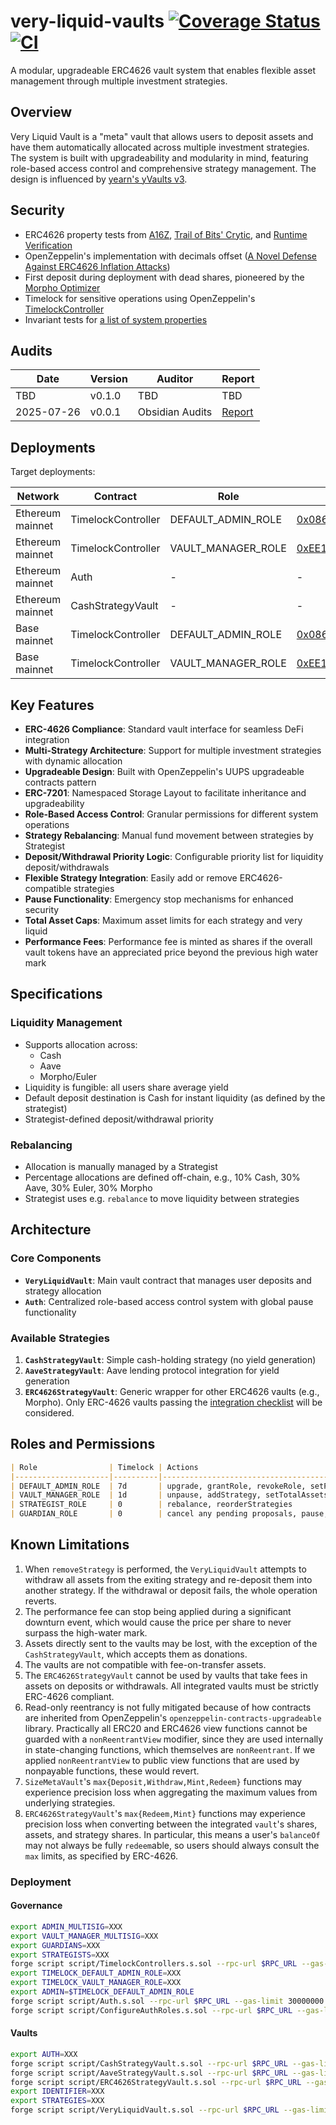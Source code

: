 # very-liquid-vaults [![Coverage Status](https://coveralls.io/repos/github/SizeCredit/very-liquid-vaults/badge.svg?branch=main)](https://coveralls.io/github/SizeCredit/very-liquid-vaults?branch=main) [![CI](https://github.com/SizeCredit/very-liquid-vaults/actions/workflows/ci.yml/badge.svg)](https://github.com/SizeCredit/very-liquid-vaults/actions/workflows/ci.yml)

A modular, upgradeable ERC4626 vault system that enables flexible asset management through multiple investment strategies.

## Overview

Very Liquid Vault is a "meta" vault that allows users to deposit assets and have them automatically allocated across multiple investment strategies. The system is built with upgradeability and modularity in mind, featuring role-based access control and comprehensive strategy management. The design is influenced by [yearn's yVaults v3](https://docs.yearn.fi/developers/v3/overview).

## Security

- ERC4626 property tests from [A16Z](https://github.com/a16z/erc4626-tests), [Trail of Bits' Crytic](https://github.com/crytic/properties), and [Runtime Verification](https://github.com/runtimeverification/ercx-tests)
- OpenZeppelin's implementation with decimals offset ([A Novel Defense Against ERC4626 Inflation Attacks](https://blog.openzeppelin.com/a-novel-defense-against-erc4626-inflation-attacks))
- First deposit during deployment with dead shares, pioneered by the [Morpho Optimizer](https://github.com/morpho-org/morpho-optimizers-vaults/blob/a74846774afe4f74a75a0470c2984c7d8ea41f35/scripts/aave-v2/eth-mainnet/Deploy.s.sol#L85-L120)
- Timelock for sensitive operations using OpenZeppelin's [TimelockController](https://docs.openzeppelin.com/defender/guide/timelock-roles)
- Invariant tests for [a list of system properties](test/property/PropertiesSpecifications.t.sol)

## Audits

| Date | Version | Auditor | Report |
|------|---------|----------|---------|
| TBD | v0.1.0 | TBD | TBD |
| 2025-07-26 | v0.0.1 | Obsidian Audits | [Report](./audits/2025-07-26-Obsidian-Audits.pdf) |

## Deployments

Target deployments:

| Network | Contract | Role | Address |
|---------|----------|------|---------|
| Ethereum mainnet | TimelockController | DEFAULT_ADMIN_ROLE | [0x0861E983a887B4C99bE71a1135216F3dB6594D64](https://etherscan.io/address/0x0861E983a887B4C99bE71a1135216F3dB6594D64) |
| Ethereum mainnet | TimelockController | VAULT_MANAGER_ROLE | [0xEE1b0A8bF2483C466301b82ccb202683FcaC3517](https://etherscan.io/address/0xEE1b0A8bF2483C466301b82ccb202683FcaC3517) |
| Ethereum mainnet | Auth | - | - |
| Ethereum mainnet | CashStrategyVault | - | - |
| Base mainnet | TimelockController | DEFAULT_ADMIN_ROLE | [0x0861E983a887B4C99bE71a1135216F3dB6594D64](https://basescan.org/address/0x0861E983a887B4C99bE71a1135216F3dB6594D64) |
| Base mainnet | TimelockController | VAULT_MANAGER_ROLE | [0xEE1b0A8bF2483C466301b82ccb202683FcaC3517](https://basescan.org/address/0xEE1b0A8bF2483C466301b82ccb202683FcaC3517) |

## Key Features

* **ERC-4626 Compliance**: Standard vault interface for seamless DeFi integration
* **Multi-Strategy Architecture**: Support for multiple investment strategies with dynamic allocation
* **Upgradeable Design**: Built with OpenZeppelin's UUPS upgradeable contracts pattern
* **ERC-7201**: Namespaced Storage Layout to facilitate inheritance and upgradeability
* **Role-Based Access Control**: Granular permissions for different system operations
* **Strategy Rebalancing**: Manual fund movement between strategies by Strategist
* **Deposit/Withdrawal Priority Logic**: Configurable priority list for liquidity deposit/withdrawals
* **Flexible Strategy Integration**: Easily add or remove ERC4626-compatible strategies
* **Pause Functionality**: Emergency stop mechanisms for enhanced security
* **Total Asset Caps**: Maximum asset limits for each strategy and very liquid
* **Performance Fees**: Performance fee is minted as shares if the overall vault tokens have an appreciated price beyond the previous high water mark

## Specifications

### Liquidity Management

* Supports allocation across:
  * Cash
  * Aave
  * Morpho/Euler
* Liquidity is fungible: all users share average yield
* Default deposit destination is Cash for instant liquidity (as defined by the strategist)
* Strategist-defined deposit/withdrawal priority

### Rebalancing

* Allocation is manually managed by a Strategist
* Percentage allocations are defined off-chain, e.g., 10% Cash, 30% Aave, 30% Euler, 30% Morpho
* Strategist uses e.g. `rebalance` to move liquidity between strategies

## Architecture

### Core Components

* **`VeryLiquidVault`**: Main vault contract that manages user deposits and strategy allocation
* **`Auth`**: Centralized role-based access control system with global pause functionality

### Available Strategies

1. **`CashStrategyVault`**: Simple cash-holding strategy (no yield generation)
2. **`AaveStrategyVault`**: Aave lending protocol integration for yield generation
3. **`ERC4626StrategyVault`**: Generic wrapper for other ERC4626 vaults (e.g., Morpho). Only ERC-4626 vaults passing the [integration checklist](https://github.com/aviggiano/security/blob/v0.1.0/audit-checklists/ERC-4626-integration.md) will be considered.

## Roles and Permissions

```md
| Role                | Timelock | Actions                                                     |
|---------------------|----------|-------------------------------------------------------------|
| DEFAULT_ADMIN_ROLE  | 7d       | upgrade, grantRole, revokeRole, setPerformanceFeePercent    |
| VAULT_MANAGER_ROLE  | 1d       | unpause, addStrategy, setTotalAssetsCap                     |
| STRATEGIST_ROLE     | 0        | rebalance, reorderStrategies                                |
| GUARDIAN_ROLE       | 0        | cancel any pending proposals, pause, removeStrategy         |
```

## Known Limitations

1. When `removeStrategy` is performed, the `VeryLiquidVault` attempts to withdraw all assets from the exiting strategy and re-deposit them into another strategy. If the withdrawal or deposit fails, the whole operation reverts.
2. The performance fee can stop being applied during a significant downturn event, which would cause the price per share to never surpass the high-water mark.
3. Assets directly sent to the vaults may be lost, with the exception of the `CashStrategyVault`, which accepts them as donations.
4. The vaults are not compatible with fee-on-transfer assets.
5. The `ERC4626StrategyVault` cannot be used by vaults that take fees in assets on deposits or withdrawals. All integrated vaults must be strictly ERC-4626 compliant.
6. Read-only reentrancy is not fully mitigated because of how contracts are inherited from OpenZeppelin's `openzeppelin-contracts-upgradeable` library. Practically all ERC20 and ERC4626 view functions cannot be guarded with a `nonReentrantView` modifier, since they are used internally in state-changing functions, which themselves are `nonReentrant`. If we applied `nonReentrantView` to public view functions that are used by nonpayable functions, these would revert.
7. `SizeMetaVault`'s `max{Deposit,Withdraw,Mint,Redeem}` functions may experience precision loss when aggregating the maximum values from underlying strategies.
8. `ERC4626StrategyVault`'s `max{Redeem,Mint}` functions may experience precision loss when converting between the integrated `vault`'s shares, assets, and strategy shares. In particular, this means a user's `balanceOf` may not always be fully `redeem`able, so users should always consult the `max` limits, as specified by ERC-4626.

### Deployment

#### Governance

```bash
export ADMIN_MULTISIG=XXX
export VAULT_MANAGER_MULTISIG=XXX
export GUARDIANS=XXX
export STRATEGISTS=XXX
forge script script/TimelockControllers.s.sol --rpc-url $RPC_URL --gas-limit 30000000 --sender $DEPLOYER_ADDRESS --account $DEPLOYER_ACCOUNT --verify -vvvvv [--slow]
export TIMELOCK_DEFAULT_ADMIN_ROLE=XXX
export TIMELOCK_VAULT_MANAGER_ROLE=XXX
export ADMIN=$TIMELOCK_DEFAULT_ADMIN_ROLE
forge script script/Auth.s.sol --rpc-url $RPC_URL --gas-limit 30000000 --sender $DEPLOYER_ADDRESS --account $DEPLOYER_ACCOUNT --verify -vvvvv [--slow]
forge script script/ConfigureAuthRoles.s.sol --rpc-url $RPC_URL --gas-limit 30000000 --sender $DEPLOYER_ADDRESS --account $DEPLOYER_ACCOUNT --verify -vvvvv [--slow]
```

#### Vaults

```bash
export AUTH=XXX
forge script script/CashStrategyVault.s.sol --rpc-url $RPC_URL --gas-limit 30000000 --sender $DEPLOYER_ADDRESS --account $DEPLOYER_ACCOUNT --verify -vvvvv [--slow]
forge script script/AaveStrategyVault.s.sol --rpc-url $RPC_URL --gas-limit 30000000 --sender $DEPLOYER_ADDRESS --account $DEPLOYER_ACCOUNT --verify -vvvvv [--slow]
forge script script/ERC4626StrategyVault.s.sol --rpc-url $RPC_URL --gas-limit 30000000 --sender $DEPLOYER_ADDRESS --account $DEPLOYER_ACCOUNT --verify -vvvvv [--slow]
export IDENTIFIER=XXX
export STRATEGIES=XXX
forge script script/VeryLiquidVault.s.sol --rpc-url $RPC_URL --gas-limit 30000000 --sender $DEPLOYER_ADDRESS --account $DEPLOYER_ACCOUNT --verify -vvvvv [--slow]
```
